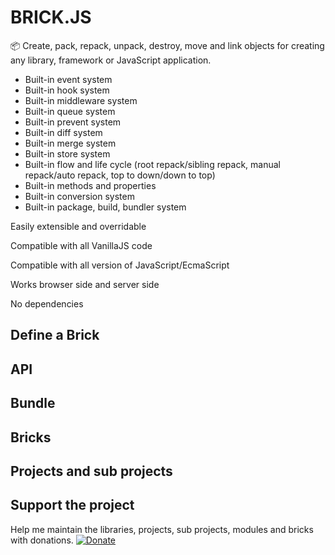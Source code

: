 # BRICK.JS

📦 Create, pack, repack, unpack, destroy, move and link objects for creating any library, framework or JavaScript application.

* Built-in event system
* Built-in hook system
* Built-in middleware system
* Built-in queue system
* Built-in prevent system
* Built-in diff system
* Built-in merge system 
* Built-in store system
* Built-in flow and life cycle (root repack/sibling repack, manual repack/auto repack, top to down/down to top)
* Built-in methods and properties
* Built-in conversion system
* Built-in package, build, bundler system

Easily extensible and overridable

Compatible with all VanillaJS code

Compatible with all version of JavaScript/EcmaScript

Works browser side and server side

No dependencies


## Define a Brick

## API

## Bundle

## Bricks

## Projects and sub projects

## Support the project

Help me maintain the libraries, projects, sub projects, modules and bricks with donations.
[![Donate](https://img.shields.io/badge/Donate-PayPal-green.svg)](https://www.paypal.me/nraibaud/5)
